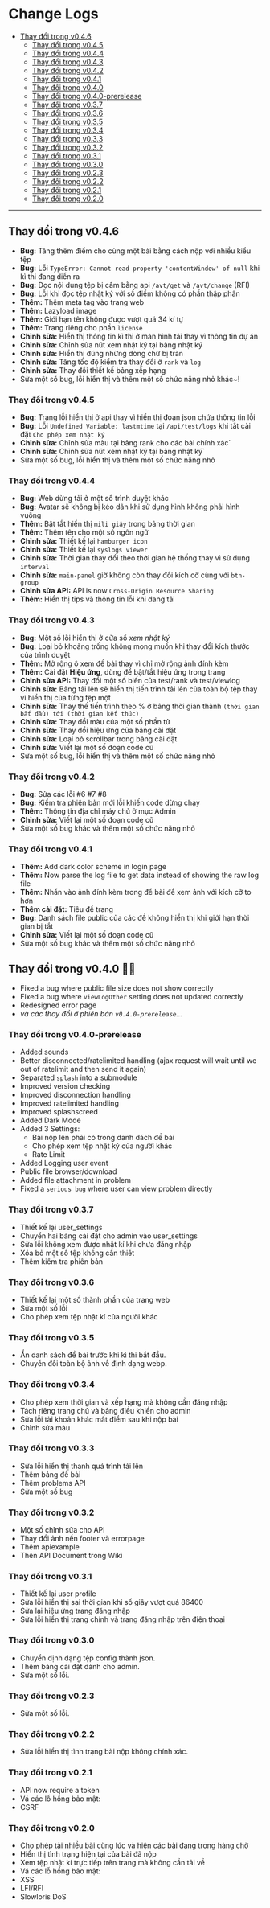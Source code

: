 # Change Logs

- [Thay đổi trong v0.4.6](#thay-đổi-trong-v046)
	- [Thay đổi trong v0.4.5](#thay-đổi-trong-v045)
	- [Thay đổi trong v0.4.4](#thay-đổi-trong-v044)
	- [Thay đổi trong v0.4.3](#thay-đổi-trong-v043)
	- [Thay đổi trong v0.4.2](#thay-đổi-trong-v040)
	- [Thay đổi trong v0.4.1](#thay-đổi-trong-v040)
	- [Thay đổi trong v0.4.0](#thay-đổi-trong-v040)
	- [Thay đổi trong v0.4.0-prerelease](#thay-đổi-trong-v040-prerelease)
	- [Thay đổi trong v0.3.7](#thay-đổi-trong-v037)
	- [Thay đổi trong v0.3.6](#thay-đổi-trong-v036)
	- [Thay đổi trong v0.3.5](#thay-đổi-trong-v035)
	- [Thay đổi trong v0.3.4](#thay-đổi-trong-v034)
	- [Thay đổi trong v0.3.3](#thay-đổi-trong-v033)
	- [Thay đổi trong v0.3.2](#thay-đổi-trong-v032)
	- [Thay đổi trong v0.3.1](#thay-đổi-trong-v031)
	- [Thay đổi trong v0.3.0](#thay-đổi-trong-v030)
	- [Thay đổi trong v0.2.3](#thay-đổi-trong-v023)
	- [Thay đổi trong v0.2.2](#thay-đổi-trong-v022)
	- [Thay đổi trong v0.2.1](#thay-đổi-trong-v021)
	- [Thay đổi trong v0.2.0](#thay-đổi-trong-v020)

---

## Thay đổi trong v0.4.6

* **Bug:** Tăng thêm điểm cho cùng một bài bằng cách nộp với nhiều kiểu tệp
* **Bug:** Lỗi `TypeError: Cannot read property 'contentWindow' of null` khi kì thi đang diễn ra
* **Bug:** Đọc nội dung tệp bị cấm bằng api `/avt/get` và `/avt/change` (RFI)
* **Bug:** Lỗi khi đọc tệp nhật ký với số điểm không có phần thập phân
* **Thêm:** Thêm meta tag vào trang web
* **Thêm:** Lazyload image
* **Thêm:** Giới hạn tên không được vượt quá 34 kí tự
* **Thêm:** Trang riêng cho phần `license`
* **Chỉnh sửa:** Hiển thị thông tin kì thi ở màn hình tải thay vì thông tin dự án
* **Chỉnh sửa:** Chỉnh sửa nút xem nhật ký tại bảng nhật ký
* **Chỉnh sửa:** Hiển thị đúng những dòng chữ bị tràn
* **Chỉnh sửa:** Tăng tốc độ kiểm tra thay đổi ở `rank` và `log`
* **Chỉnh sửa:** Thay đổi thiết kế bảng xếp hạng
* Sửa một số bug, lỗi hiển thị và thêm một số chức năng nhỏ khác~!

### Thay đổi trong v0.4.5

* **Bug:** Trang lỗi hiển thị ở api thay vì hiển thị đoạn json chứa thông tin lỗi
* **Bug:** Lỗi `Undefined Variable: lastmtime` tại `/api/test/logs` khi tắt cài đặt `Cho phép xem nhật ký`
* **Chỉnh sửa:** Chỉnh sửa màu tại bảng rank cho các bài chính xác`
* **Chỉnh sửa:** Chỉnh sửa nút xem nhật ký tại bảng nhật ký`
* Sửa một số bug, lỗi hiển thị và thêm một số chức năng nhỏ

### Thay đổi trong v0.4.4

* **Bug:** Web dừng tải ở một số trình duyệt khác
* **Bug:** Avatar sẽ không bị kéo dãn khi sử dụng hình không phải hình vuông
* **Thêm:** Bật tắt hiển thị `mili giây` trong bảng thời gian
* **Thêm:** Thêm tên cho một số ngôn ngữ
* **Chỉnh sửa:** Thiết kế lại `hamburger icon`
* **Chỉnh sửa:** Thiết kế lại `syslogs viewer`
* **Chỉnh sửa:** Thời gian thay đổi theo thời gian hệ thống thay vì sử dụng `interval`
* **Chỉnh sửa:** `main-panel` giờ không còn thay đổi kích cỡ cùng với `btn-group`
* **Chỉnh sửa API:** API is now `Cross-Origin Resource Sharing`
* **Thêm:** Hiển thị tips và thông tin lỗi khi đang tải

### Thay đổi trong v0.4.3

* **Bug:** Một số lỗi hiển thị ở cửa sổ *xem nhật ký*
* **Bug:** Loại bỏ khoảng trống không mong muốn khi thay đổi kích thước của trình duyệt
* **Thêm:** Mở rộng ô xem đề bài thay vì chỉ mở rộng ảnh đính kèm
* **Thêm:** Cài đặt **Hiệu ứng**, dùng để bật/tắt hiệu ứng trong trang
* **Chỉnh sửa API:** Thay đổi một số biến của test/rank và test/viewlog
* **Chỉnh sửa:** Bảng tải lên sẽ hiển thị tiến trình tải lên của toàn bộ tệp thay vì hiển thị của từng tệp một
* **Chỉnh sửa:** Thay thế tiến trình theo % ở bảng thời gian thành `(thời gian bắt đầu) tới (thời gian kết thúc)`
* **Chỉnh sửa:** Thay đổi màu của một số phần tử
* **Chỉnh sửa:** Thay đổi hiệu ứng của bảng cài đặt
* **Chỉnh sửa:** Loại bỏ scrollbar trong bảng cài đặt
* **Chỉnh sửa:** Viết lại một số đoạn code cũ
* Sửa một số bug, lỗi hiển thị và thêm một số chức năng nhỏ

### Thay đổi trong v0.4.2

* **Bug:** Sửa các lỗi #6 #7 #8 
* **Bug:** Kiểm tra phiên bản mới lỗi khiến code dừng chạy
* **Thêm:** Thông tin địa chỉ máy chủ ở mục Admin
* **Chỉnh sửa:** Viết lại một số đoạn code cũ
* Sửa một số bug khác và thêm một số chức năng nhỏ

### Thay đổi trong v0.4.1

* **Thêm:** Add dark color scheme in login page
* **Thêm:** Now parse the log file to get data instead of showing the raw log file
* **Thêm:** Nhấn vào ảnh đính kèm trong đề bài để xem ảnh với kích cỡ to hơn
* **Thêm cài đặt:** Tiêu đề trang
* **Bug:** Danh sách file public của các đề không hiển thị khi giới hạn thời gian bị tắt
* **Chỉnh sửa:** Viết lại một số đoạn code cũ
* Sửa một số bug khác và thêm một số chức năng nhỏ

## Thay đổi trong v0.4.0 🎉🎉

* Fixed a bug where public file size does not show correctly
* Fixed a bug where `viewLogOther` setting does not updated correctly
* Redesigned error page
* *và các thay đổi ở phiên bản `v0.4.0-prerelease`...*

### Thay đổi trong v0.4.0-prerelease

* Added sounds
* Better disconnected/ratelimited handling (ajax request will wait until we out of ratelimit and then send it again)
* Separated `splash` into a submodule
* Improved version checking
* Improved disconnection handling
* Improved ratelimited handling
* Improved splashscreed
* Added Dark Mode
* Added 3 Settings:
	* Bài nộp lên phải có trong danh dách đề bài
	* Cho phép xem tệp nhật ký của người khác
	* Rate Limit
* Added Logging user event
* Public file browser/download
* Added file attachment in problem
* Fixed a `serious bug` where user can view problem directly

### Thay đổi trong v0.3.7

* Thiết kế lại user_settings
* Chuyển hai bảng cài đặt cho admin vào user_settings
* Sửa lỗi không xem được nhật kí khi chưa đăng nhập
* Xóa bỏ một số tệp không cần thiết
* Thêm kiểm tra phiên bản

### Thay đổi trong v0.3.6

* Thiết kế lại một số thành phần của trang web
* Sửa một số lỗi
* Cho phép xem tệp nhật kí của người khác

### Thay đổi trong v0.3.5

* Ẩn danh sách đề bài trước khi kì thi bắt đầu.
* Chuyển đổi toàn bộ ảnh về định dạng webp.

### Thay đổi trong v0.3.4

* Cho phép xem thời gian và xếp hạng mà không cần đăng nhập
* Tách riêng trang chủ và bảng điều khiển cho admin
* Sửa lỗi tài khoản khác mất điểm sau khi nộp bài
* Chỉnh sửa màu

### Thay đổi trong v0.3.3

* Sửa lỗi hiển thị thanh quá trình tải lên
* Thêm bảng đề bài
* Thêm problems API
* Sửa một số bug

### Thay đổi trong v0.3.2

* Một số chỉnh sửa cho API
* Thay đổi ảnh nền footer và errorpage
* Thêm apiexample
* Thên API Document trong Wiki

### Thay đổi trong v0.3.1

* Thiết kế lại user profile
* Sửa lỗi hiển thị sai thời gian khi số giây vượt quá 86400
* Sửa lại hiệu ứng trang đăng nhập
* Sửa lỗi hiển thị trang chính và trang đăng nhập trên điện thoại

### Thay đổi trong v0.3.0

* Chuyển định dạng tệp config thành json.
* Thêm bảng cài đặt dành cho admin.
* Sửa một số lỗi.

### Thay đổi trong v0.2.3

* Sửa một số lỗi.

### Thay đổi trong v0.2.2

* Sửa lỗi hiển thị tình trạng bài nộp không chính xác.

### Thay đổi trong v0.2.1

* API now require a token
* Vá các lỗ hổng bảo mật:
* CSRF

### Thay đổi trong v0.2.0

* Cho phép tải nhiều bài cùng lúc và hiện các bài đang trong hàng chờ
* Hiển thị tình trạng hiện tại của bài đã nộp
* Xem tệp nhật kí trực tiếp trên trang mà không cần tải về
* Vá các lỗ hổng bảo mật:
* XSS
* LFI/RFI
* Slowloris DoS
